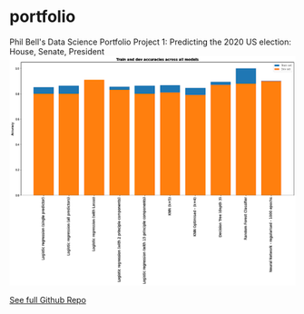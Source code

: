 # portfolio
Phil Bell's Data Science Portfolio
Project 1: Predicting the 2020 US election: House, Senate, President
![](/images/Graph%20of%20Predictors.png)

[See full Github Repo](https://github.com/pfvbell/president)
